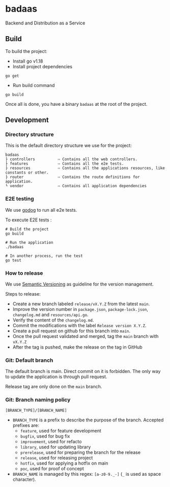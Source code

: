 # badaas

Backend and Distribution as a Service

## Build

To build the project: 

- Install go v1.18
- Install project dependencies
```
go get
```
- Run build command
```
go build
```

Once all is done, you have a binary `badaas` at the root of the project.

## Development

### Directory structure

This is the default directory structure we use for the project:

```
badaas
├ controllers          ⇨ Contains all the web controllers.
├ features             ⇨ Contains all the e2e tests.
├ resources            ⇨ Contains all the applications resources, like constants or other.
├ router               ⇨ Contains the route definitions for application.
└ vendor               ⇨ Contains all application dependencies
```

### E2E testing

We use [godog](https://github.com/cucumber/godog) to run all e2e tests.

To execute E2E tests :

```
# Build the project
go build

# Run the application
./badaas

# In another process, run the test
go test
```

### How to release

We use [Semantic Versioning](https://semver.org/spec/v2.0.0.html) as guideline for the version management.

Steps to release:
- Create a new branch labeled `release/vX.Y.Z` from the latest `main`.
- Improve the version number in `package.json`, `package-lock.json`, `changelog.md` and `resources/api.go`.
- Verify the content of the `changelog.md`.
- Commit the modifications with the label `Release version X.Y.Z`.
- Create a pull request on github for this branch into `main`.
- Once the pull request validated and merged, tag the `main` branch with `vX.Y.Z`
- After the tag is pushed, make the release on the tag in GitHub

### Git: Default branch

The default branch is main. Direct commit on it is forbidden. The only way to update the application is through pull request.

Release tag are only done on the `main` branch.

### Git: Branch naming policy

`[BRANCH_TYPE]/[BRANCH_NAME]`

* `BRANCH_TYPE` is a prefix to describe the purpose of the branch. Accepted prefixes are:
    * `feature`, used for feature development
    * `bugfix`, used for bug fix
    * `improvement`, used for refacto
    * `library`, used for updating library
    * `prerelease`, used for preparing the branch for the release
    * `release`, used for releasing project
    * `hotfix`, used for applying a hotfix on main
    * `poc`, used for proof of concept 
* `BRANCH_NAME` is managed by this regex: `[a-z0-9._-]` (`_` is used as space character).
